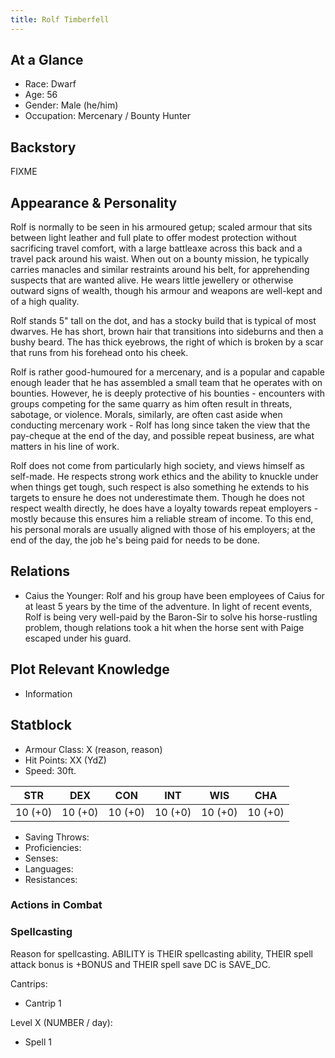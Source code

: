 ```yaml
---
title: Rolf Timberfell
---
```


## At a Glance

- Race: Dwarf
- Age: 56
- Gender: Male (he/him)
- Occupation: Mercenary / Bounty Hunter

## Backstory

FIXME

## Appearance & Personality

Rolf is normally to be seen in his armoured getup; scaled armour that sits between light leather and full plate to offer modest protection without sacrificing travel comfort, with a large battleaxe across this back and a travel pack around his waist.
When out on a bounty mission, he typically carries manacles and similar restraints around his belt, for apprehending suspects that are wanted alive.
He wears little jewellery or otherwise outward signs of wealth, though his armour and weapons are well-kept and of a high quality.

Rolf stands 5" tall on the dot, and has a stocky build that is typical of most dwarves.
He has short, brown hair that transitions into sideburns and then a bushy beard.
The has thick eyebrows, the right of which is broken by a scar that runs from his forehead onto his cheek.

Rolf is rather good-humoured for a mercenary, and is a popular and capable enough leader that he has assembled a small team that he operates with on bounties.
However, he is deeply protective of his bounties - encounters with groups competing for the same quarry as him often result in threats, sabotage, or violence.
Morals, similarly, are often cast aside when conducting mercenary work - Rolf has long since taken the view that the pay-cheque at the end of the day, and possible repeat business, are what matters in his line of work.

Rolf does not come from particularly high society, and views himself as self-made.
He respects strong work ethics and the ability to knuckle under when things get tough, such respect is also something he extends to his targets to ensure he does not underestimate them.
Though he does not respect wealth directly, he does have a loyalty towards repeat employers - mostly because this ensures him a reliable stream of income.
To this end, his personal morals are usually aligned with those of his employers; at the end of the day, the job he's being paid for needs to be done.

## Relations

- Caius the Younger: Rolf and his group have been employees of Caius for at least 5 years by the time of the adventure. In light of recent events, Rolf is being very well-paid by the Baron-Sir to solve his horse-rustling problem, though relations took a hit when the horse sent with Paige escaped under his guard.

## Plot Relevant Knowledge

- Information

## Statblock

- Armour Class: X (reason, reason)
- Hit Points: XX (YdZ)
- Speed: 30ft.

|   STR   |   DEX   |   CON   |   INT   |   WIS   |   CHA   |
|:-------:|:-------:|:-------:|:-------:|:-------:|:-------:|
| 10 (+0) | 10 (+0) | 10 (+0) | 10 (+0) | 10 (+0) | 10 (+0) |

- Saving Throws:
- Proficiencies:
- Senses:
- Languages:
- Resistances:

### Actions in Combat

### Spellcasting

Reason for spellcasting.
ABILITY is THEIR spellcasting ability, THEIR spell attack bonus is +BONUS and THEIR spell save DC is SAVE_DC.

Cantrips:

- Cantrip 1

Level X (NUMBER / day):

- Spell 1
